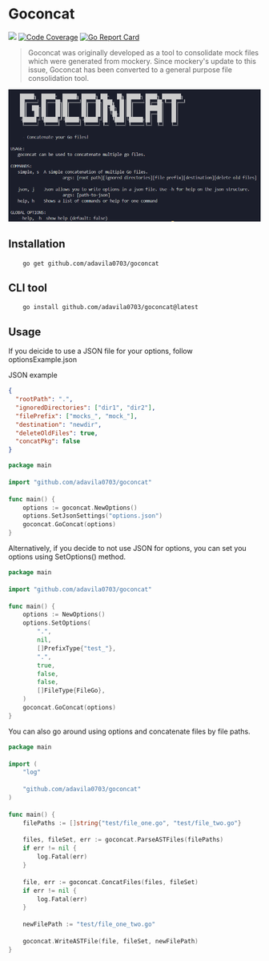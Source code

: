 # Goconcat

[![](https://godoc.org/github.com/salesloft/gorollout?status.svg)](http://godoc.org/github.com/adavila0703/goconcat)
[![Code Coverage](https://codecov.io/gh/adavila0703/goconcat/branch/main/graph/badge.svg)](https://app.codecov.io/gh/adavila0703/goconcat)
[![Go Report Card](https://goreportcard.com/badge/github.com/salesloft/gorollout)](https://goreportcard.com/report/github.com/adavila0703/goconcat)

> Goconcat was originally developed as a tool to consolidate mock files which were generated from mockery. Since mockery's update to this issue, Goconcat has been converted to a general purpose file consolidation tool.

![goconcat](./images/goconcat.png)

## Installation

```shell
    go get github.com/adavila0703/goconcat
```

## CLI tool

```shell
    go install github.com/adavila0703/goconcat@latest
```

## Usage

If you deicide to use a JSON file for your options, follow optionsExample.json

JSON example

```json
{
  "rootPath": ".",
  "ignoredDirectories": ["dir1", "dir2"],
  "filePrefix": ["mocks_", "mock_"],
  "destination": "newdir",
  "deleteOldFiles": true,
  "concatPkg": false
}
```

```go
package main

import "github.com/adavila0703/goconcat"

func main() {
    options := goconcat.NewOptions()
    options.SetJsonSettings("options.json")
    goconcat.GoConcat(options)
}
```

Alternatively, if you decide to not use JSON for options, you can set you options using SetOptions() method.

```go
package main

import "github.com/adavila0703/goconcat"

func main() {
	options := NewOptions()
	options.SetOptions(
		".",
		nil,
		[]PrefixType{"test_"},
		".",
		true,
		false,
		false,
		[]FileType{FileGo},
	)
    goconcat.GoConcat(options)
}
```

You can also go around using options and concatenate files by file paths.

```go
package main

import (
	"log"

	"github.com/adavila0703/goconcat"
)

func main() {
	filePaths := []string{"test/file_one.go", "test/file_two.go"}

	files, fileSet, err := goconcat.ParseASTFiles(filePaths)
	if err != nil {
		log.Fatal(err)
	}

	file, err := goconcat.ConcatFiles(files, fileSet)
	if err != nil {
		log.Fatal(err)
	}

	newFilePath := "test/file_one_two.go"

	goconcat.WriteASTFile(file, fileSet, newFilePath)
}
```
